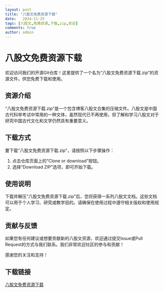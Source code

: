 ```yaml
---
layout: post
title: "八股文免费资源下载"
date:   2024-11-25
tags: [八股文,免费资源,下载,zip,欢迎]
comments: true
author: admin
---
```

# 八股文免费资源下载

欢迎访问我们的开源Git仓库！这里提供了一个名为“八股文免费资源下载.zip”的资源文件，供您免费下载和使用。

## 资源介绍

“八股文免费资源下载.zip”是一个包含博客八股文合集的压缩文件。八股文是中国古代科举考试中常用的一种文体，虽然现代已不再使用，但了解和学习八股文对于研究中国古代文化和文学仍然具有重要意义。

## 下载方式

要下载“八股文免费资源下载.zip”，请按照以下步骤操作：

1. 点击仓库页面上的“Clone or download”按钮。
2. 选择“Download ZIP”选项，即可开始下载。

## 使用说明

下载并解压“八股文免费资源下载.zip”后，您将获得一系列八股文文档。这些文档可以用于个人学习、研究或教学目的。请确保在使用过程中遵守相关版权和使用规定。

## 贡献与反馈

如果您有任何建议或想要贡献新的八股文资源，欢迎通过提交Issue或Pull Request的方式与我们联系。我们非常欢迎社区的参与和贡献！

感谢您的关注和支持！

## 下载链接

[八股文免费资源下载](https://pan.quark.cn/s/07ff565a6305)